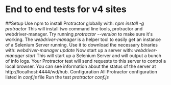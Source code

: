 # End to end tests for v4 sites
##Setup
Use npm to install Protractor globally with:
*npm install -g protractor*
This will install two command line tools, protractor and webdriver-manager. Try running *protractor --version* to make sure it's working.
The *webdriver-manager* is a helper tool to easily get an instance of a Selenium Server running. Use it to download the necessary binaries with:
*webdriver-manager update*
Now start up a server with:
*webdriver-manager start*
This will start up a Selenium Server and will output a bunch of info logs. Your Protractor test will send requests to this server to control a local browser. You can see information about the status of the server at http://localhost:4444/wd/hub.
Configuration
All Protractor configuration listed in *conf.js* file
Run the test
*protractor conf.js*